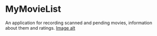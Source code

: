 # MyMovieList
An application for recording scanned and pending movies, information about them and ratings.
[Image alt](https://github.com/Dextron11/MyMovieList/MyMovieList.png)
